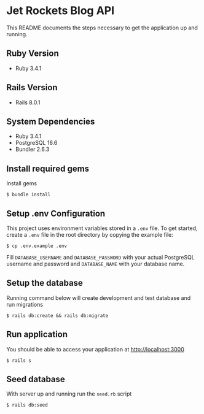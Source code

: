 # Jet Rockets Blog API

This README documents the steps necessary to get the application up and running.

## Ruby Version

- Ruby 3.4.1

## Rails Version

- Rails 8.0.1

## System Dependencies

- Ruby 3.4.1
- PostgreSQL 16.6
- Bundler 2.6.3

## Install required gems

Install gems

	$ bundle install

## Setup .env Configuration

This project uses environment variables stored in a `.env` file. To get started, create a `.env` file in the root directory by copying the example file:

	$ cp .env.example .env

Fill `DATABASE_USERNAME` and `DATABASE_PASSWORD` with your actual PostgreSQL username and password and `DATABASE_NAME` with your database name.

## Setup the database

Running command below will create development and test database and run migrations

	$ rails db:create && rails db:migrate

## Run application

You should be able to access your application at [http://localhost:3000](http://localhost:3000)

	$ rails s
	
## Seed database

With server up and running run the `seed.rb` script

	$ rails db:seed
